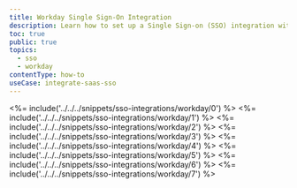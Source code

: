 ```yaml
---
title: Workday Single Sign-On Integration
description: Learn how to set up a Single Sign-on (SSO) integration with Workday and Auth0.
toc: true
public: true
topics:
  - sso
  - workday
contentType: how-to
useCase: integrate-saas-sso
---
```

<%= include('../../../snippets/sso-integrations/workday/0') %> 
<%= include('../../../snippets/sso-integrations/workday/1') %> 
<%= include('../../../snippets/sso-integrations/workday/2') %> 
<%= include('../../../snippets/sso-integrations/workday/3') %> 
<%= include('../../../snippets/sso-integrations/workday/4') %> 
<%= include('../../../snippets/sso-integrations/workday/5') %> 
<%= include('../../../snippets/sso-integrations/workday/6') %>
<%= include('../../../snippets/sso-integrations/workday/7') %>
